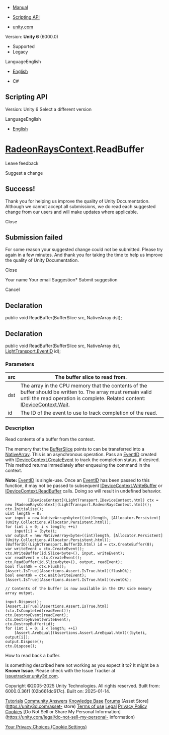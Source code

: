 [ ]()

  * [Manual](../Manual/index.html)
  * [Scripting API](../ScriptReference/index.html)

  * [unity.com](https://unity.com/)

Version: **Unity 6** (6000.0)

  * Supported
  * Legacy

LanguageEnglish

  * [English]()

  * C#

[ ](https://docs.unity3d.com)

## Scripting API

Version: Unity 6 Select a different version

LanguageEnglish

  * [English]()

#  [RadeonRaysContext](LightTransport.RadeonRaysContext.html).ReadBuffer

Leave feedback

Suggest a change

## Success!

Thank you for helping us improve the quality of Unity Documentation. Although
we cannot accept all submissions, we do read each suggested change from our
users and will make updates where applicable.

Close

## Submission failed

For some reason your suggested change could not be submitted. Please <a>try
again</a> in a few minutes. And thank you for taking the time to help us
improve the quality of Unity Documentation.

Close

Your name Your email Suggestion* Submit suggestion

Cancel

[ ]()

## Declaration

public void ReadBuffer(BufferSlice<T> src, NativeArray<T> dst);

## Declaration

public void ReadBuffer(BufferSlice<T> src, NativeArray<T> dst,
[LightTransport.EventID](LightTransport.EventID.html) id);

### Parameters

src | The buffer slice to read from.  
---|---  
dst | The array in the CPU memory that the contents of the buffer should be written to. The array must remain valid until the read operation is complete. Related content: [IDeviceContext.Wait](LightTransport.IDeviceContext.Wait.html).  
id | The ID of the event to use to track completion of the read.  
  
### Description

Read contents of a buffer from the context.

The memory that the [BufferSlice<T0>](LightTransport.BufferSlice_1.html)
points to can be transferred into a
[NativeArray<T0>](Unity.Collections.NativeArray_1.html). This is an
asynchronous operation. Pass an [EventID](LightTransport.EventID.html) created
with
[IDeviceContext.CreateEvent](LightTransport.IDeviceContext.CreateEvent.html)
to track the completion status, if desired. This method returns immediately
after enqueuing the command in the context.  
  
**Note:** [EventID](LightTransport.EventID.html) is single-use. Once an
[EventID](LightTransport.EventID.html) has been passed to this function, it
may not be passed to subsequent
[IDeviceContext.WriteBuffer](LightTransport.IDeviceContext.WriteBuffer.html)
or [IDeviceContext.ReadBuffer](LightTransport.IDeviceContext.ReadBuffer.html)
calls. Doing so will result in undefined behavior.

    
    
              [IDeviceContext](LightTransport.IDeviceContext.html) ctx = new [RadeonRaysContext](LightTransport.RadeonRaysContext.html)();
    ctx.Initialize();
    uint length = 8;
    var input = new NativeArray<byte>((int)length, [Allocator.Persistent](Unity.Collections.Allocator.Persistent.html));
    for (int i = 0; i < length; ++i)
        input[i] = (byte)i;
    var output = new NativeArray<byte>((int)length, [Allocator.Persistent](Unity.Collections.Allocator.Persistent.html));
    [BufferID](LightTransport.BufferID.html) id = ctx.CreateBuffer(8);
    var writeEvent = ctx.CreateEvent();
    ctx.WriteBuffer(id.Slice<byte>(), input, writeEvent);
    var readEvent = ctx.CreateEvent();
    ctx.ReadBuffer(id.Slice<byte>(), output, readEvent);
    bool flushOk = ctx.Flush();
    [Assert.IsTrue](Assertions.Assert.IsTrue.html)(flushOk);
    bool eventOk = ctx.Wait(writeEvent);
    [Assert.IsTrue](Assertions.Assert.IsTrue.html)(eventOk);  
      
    // Contents of the buffer is now available in the CPU side memory array output.  
      
    input.Dispose();
    [Assert.IsTrue](Assertions.Assert.IsTrue.html)(ctx.IsCompleted(readEvent));
    ctx.DestroyEvent(readEvent);
    ctx.DestroyEvent(writeEvent);
    ctx.DestroyBuffer(id);
    for (int i = 0; i < length; ++i)
        [Assert.AreEqual](Assertions.Assert.AreEqual.html)((byte)i, output[i]);
    output.Dispose();
    ctx.Dispose();

How to read back a buffer.

Is something described here not working as you expect it to? It might be a
**Known Issue**. Please check with the Issue Tracker at
[issuetracker.unity3d.com](https://issuetracker.unity3d.com).

Copyright ©2005-2025 Unity Technologies. All rights reserved. Built from:
6000.0.36f1 (02b661dc617c). Built on: 2025-01-14.

[Tutorials](https://unity3d.com/learn) [Community
Answers](https://answers.unity3d.com) [Knowledge
Base](https://support.unity3d.com/hc/en-us)
[Forums](https://forum.unity3d.com) [Asset Store](https://unity3d.com/asset-
store) [Terms of use](https://docs.unity3d.com/Manual/TermsOfUse.html)
[Legal](https://unity.com/legal) [Privacy
Policy](https://unity.com/legal/privacy-policy)
[Cookies](https://unity.com/legal/cookie-policy) [Do Not Sell or Share My
Personal Information](https://unity.com/legal/do-not-sell-my-personal-
information)

[Your Privacy Choices (Cookie Settings)](javascript:void\(0\);)

